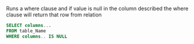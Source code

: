 
Runs a where clause and if value is null in the column described the where clause will return that row from relation

```Sql
SELECT columns... 
FROM table_Name 
WHERE columns.. IS NULL
```
